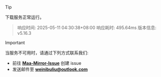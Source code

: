 > [!TIP]
下载服务正常运行。


> 响应时间: 2025-05-11 04:30:38+08:00
> 响应耗时: 495.64ms
> 版本信息: v5.16.3

> [!IMPORTANT]
> 当服务不可用时，请通过下列方式联系我们: 
> - 前往 **[Maa-Mirror-Issue](https://github.com/MaaMirror/Maa-Mirror-Issue/issues)** 创建 issue
> - 发送邮件至 **<a href="mailto:weinibuliu@outlook.com">weinibuliu@outlook.com</a>**